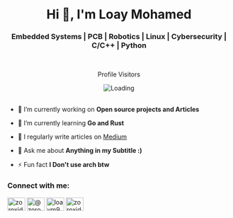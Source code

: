 <h1 align="center">Hi 👋, I'm Loay Mohamed</h1>
<h3 align="center">Embedded Systems | PCB | Robotics | Linux | Cybersecurity | C/C++ | Python</h3>
<br>
<div align="center">
  <p>Profile Visitors</p>
  <img align="center" src = "https://profile-counter.glitch.me/zoroxide/count.svg" alt ="Loading">
</div>
<br>

- 🔭 I’m currently working on **Open source projects and Articles**

- 🌱 I’m currently learning **Go and Rust**

- 📝 I regularly write articles on [Medium](https://zoroxide.medium.com)

- 💬 Ask me about **Anything in my Subtitle :)**

- ⚡ Fun fact **I Don't use arch btw**

<h3 align="left">Connect with me:</h3>
<p align="left">
<a href="https://linkedin.com/in/zoroxide" target="blank"><img align="center" src="https://raw.githubusercontent.com/rahuldkjain/github-profile-readme-generator/master/src/images/icons/Social/linked-in-alt.svg" alt="zoroxide" height="30" width="40" /></a>
<a href="https://medium.com/@zoroxide" target="blank"><img align="center" src="https://raw.githubusercontent.com/rahuldkjain/github-profile-readme-generator/master/src/images/icons/Social/medium.svg" alt="@zoroxide" height="30" width="40" /></a>
<a href="https://www.hackerrank.com/loaym97710" target="blank"><img align="center" src="https://raw.githubusercontent.com/rahuldkjain/github-profile-readme-generator/master/src/images/icons/Social/hackerrank.svg" alt="loaym97710" height="30" width="40" /></a>
<a href="https://codeforces.com/profile/zoroxide" target="blank"><img align="center" src="https://raw.githubusercontent.com/rahuldkjain/github-profile-readme-generator/master/src/images/icons/Social/codeforces.svg" alt="zoroxide" height="30" width="40" /></a>
